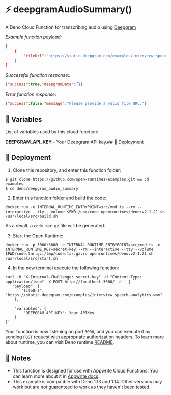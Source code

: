 # ⚡ deepgramAudioSummary()

A Deno Cloud Function for transcribing audio using [Deepgram](https://deepgram.com/)

_Example function payload:_

```json
{
    {
        "fileUrl":"https://static.deepgram.com/examples/interview_speech-analytics.wav"
    }
}
```

_Successful function response::_

```json
{"success":true,"deepgramData":{}}
```

_Error function response:_

```json
{"success":false,"message":"Please provide a valid file URL."}
```

## 📝 Variables

List of variables used by this cloud function:

**DEEPGRAM_API_KEY** - Your Deepgram API key.## 🚀 Deployment

## 🚀 Deployment

1. Clone this repository, and enter this function folder:

```
$ git clone https://github.com/open-runtimes/examples.git && cd examples
$ cd deno/deepgram_audio_summary
```

2. Enter this function folder and build the code:

```
docker run -e INTERNAL_RUNTIME_ENTRYPOINT=src/mod.ts --rm --interactive --tty --volume $PWD:/usr/code openruntimes/deno:v2-1.21 sh /usr/local/src/build.sh
```

As a result, a `code.tar.gz` file will be generated.

3. Start the Open Runtime:

```
docker run -p 3000:3000 -e INTERNAL_RUNTIME_ENTRYPOINT=src/mod.ts -e INTERNAL_RUNTIME_KEY=secret-key --rm --interactive --tty --volume $PWD/code.tar.gz:/tmp/code.tar.gz:ro openruntimes/deno:v2-1.21 sh /usr/local/src/start.sh
```

4. In the new terminal execute the following function:
```
curl -H "X-Internal-Challenge: secret-key" -H "Content-Type: application/json" -X POST http://localhost:3000/ -d ' {
   "payload": {
       "fileUrl": "https://static.deepgram.com/examples/interview_speech-analytics.wav"
    },
	
    "variables": {
        "DEEPGRAM_API_KEY": Your APIKey
    }
}'
```

Your function is now listening on port `3000`, and you can execute it by sending `POST` request with appropriate authorization headers. To learn more about runtime, you can visit Deno runtime [README](https://github.com/open-runtimes/open-runtimes/tree/main/runtimes/deno-1.14).

## 📝 Notes

- This function is designed for use with Appwrite Cloud Functions. You can learn more about it in [Appwrite docs](https://appwrite.io/docs/functions).
- This example is compatible with Deno 1.13 and 1.14. Other versions may work but are not guarenteed to work as they haven't been tested.